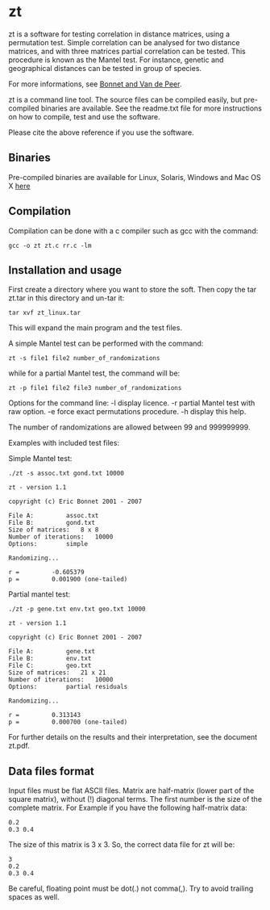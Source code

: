 # zt

zt is a software for testing correlation in distance matrices, using a permutation test. Simple correlation can be analysed for two distance matrices, and with three matrices partial correlation can be tested. This procedure is known as the Mantel test. For instance, genetic and geographical distances can be tested in group of species. 

For more informations, see [Bonnet and Van de Peer](https://www.jstatsoft.org/article/view/v007i10).

zt is a command line tool. The source files can be compiled easily, but pre-compiled binaries are available. See the readme.txt file for more instructions on how to compile, test and use the software.

Please cite the above reference if you use the software.

## Binaries
Pre-compiled binaries are available for Linux, Solaris, Windows and Mac OS X [here](https://www.jstatsoft.org/article/view/v007i10)

## Compilation

Compilation can be done with a c compiler such as gcc with the command:
```
gcc -o zt zt.c rr.c -lm
```

## Installation and usage 

First create a directory where you want to store the soft. Then copy the tar zt.tar in this directory and un-tar it:
```
tar xvf zt_linux.tar
```
This will expand the main program and the test files.

A simple Mantel test can be performed with the command:
```
zt -s file1 file2 number_of_randomizations
```

while for a partial Mantel test, the command will be:

```
zt -p file1 file2 file3 number_of_randomizations
```
Options for the command line:
  -l display licence.
  -r partial Mantel test with raw option.
  -e force exact permutations procedure.
  -h display this help.

The number of randomizations are allowed between 99 and 999999999.

Examples with included test files:

Simple Mantel test:
```
./zt -s assoc.txt gond.txt 10000

zt - version 1.1

copyright (c) Eric Bonnet 2001 - 2007

File A:			assoc.txt
File B:			gond.txt
Size of matrices:	8 x 8
Number of iterations:	10000
Options:		simple 

Randomizing...

r =			-0.605379
p =			0.001900 (one-tailed)
```

Partial mantel test:
```
./zt -p gene.txt env.txt geo.txt 10000

zt - version 1.1

copyright (c) Eric Bonnet 2001 - 2007

File A:			gene.txt
File B:			env.txt
File C:			geo.txt
Size of matrices:	21 x 21
Number of iterations:	10000
Options:		partial residuals 

Randomizing...

r =			0.313143
p =			0.000700 (one-tailed)

```


For further details on the results and their interpretation, see the document zt.pdf.


## Data files format

Input files must be flat ASCII files. Matrix are half-matrix (lower part of the square matrix), without (!) diagonal terms. The first number is the size of the complete matrix. For Example if you have the following half-matrix data:
```
0.2 
0.3 0.4 
```
The size of this matrix is 3 x 3. So, the correct data file for zt will be:
```
3
0.2 
0.3 0.4 
```
Be careful, floating point must be dot(.) not comma(,). Try to avoid trailing spaces as well.
